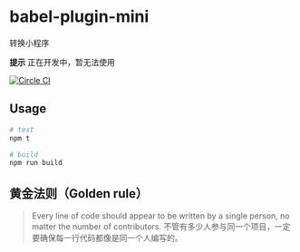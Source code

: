 # babel-plugin-mini

转换小程序

**提示** 正在开发中，暂无法使用

[![Circle CI](https://circleci.com/gh/jskit/babel-plugin-mini/tree/master.svg?style=svg)](https://circleci.com/gh/jskit/babel-plugin-mini/tree/master)

## Usage

```bash
# test
npm t

# build
npm run build
```

## 黄金法则（Golden rule）

> Every line of code should appear to be written by a single person, no matter the number of contributors.
> 不管有多少人参与同一个项目，一定要确保每一行代码都像是同一个人编写的。

